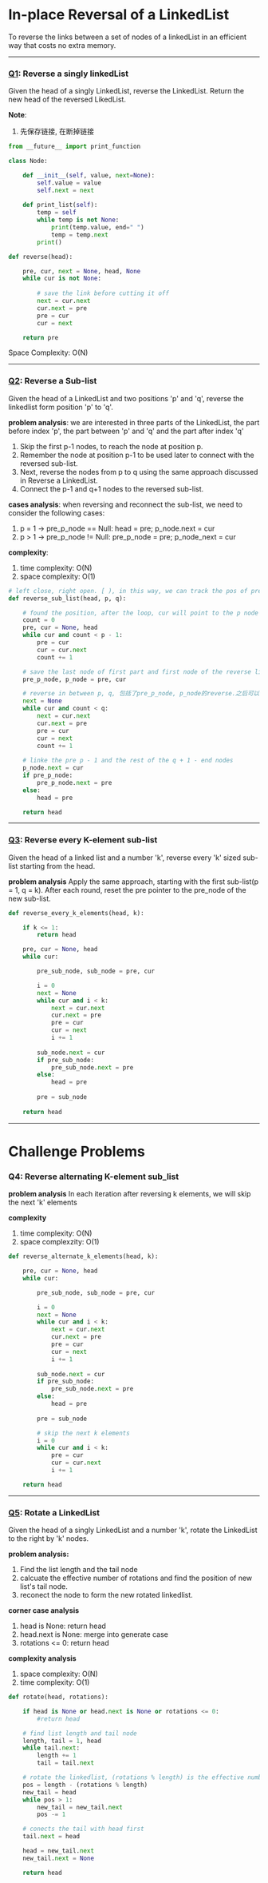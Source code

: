 # **In-place Reversal of a LinkedList**

To reverse the links between a set of nodes of a linkedList in an efficient way that costs no extra memory.

---

### [**Q1**][1]: Reverse a singly linkedList

Given the head of a singly LinkedList, reverse the LinkedList. Return the new head of the reversed LikedList.

**Note**: 
1. 先保存链接, 在断掉链接

```python
from __future__ import print_function

class Node:

    def __init__(self, value, next=None):
        self.value = value
        self.next = next
    
    def print_list(self):
        temp = self
        while temp is not None:
            print(temp.value, end=" ")
            temp = temp.next
        print() 

def reverse(head):

    pre, cur, next = None, head, None
    while cur is not None:
        
        # save the link before cutting it off
        next = cur.next
        cur.next = pre
        pre = cur
        cur = next

    return pre
```
Space Complexity: O(N)

---

### [**Q2**][2]: Reverse a Sub-list

Given the head of a LinkedList and two positions 'p' and 'q', reverse the linkedlist form position 'p' to 'q'.

**problem analysis**:
we are interested in three parts of the LinkedList, the part before index 'p', the part between 'p' and 'q' and the part after index 'q'

1. Skip the first p-1 nodes, to reach the node at position p.
2. Remember the node at position p-1 to be used later to connect with the reversed sub-list.
3. Next, reverse the nodes from p to q using the same approach discussed in Reverse a LinkedList.
4. Connect the p-1 and q+1 nodes to the reversed sub-list.

**cases analysis**:
when reversing and reconnect the sub-list, we need to consider the following cases:

1. p = 1 -> pre_p_node == Null: head = pre; p_node.next = cur
2. p > 1 -> pre_p_node != Null: pre_p_node = pre; p_node_next = cur

**complexity**:
1. time complexity: O(N)
2. space complexity: O(1)

```python
# left close, right open. [ ), in this way, we can track the pos of pre easily
def reverse_sub_list(head, p, q):

    # found the position, after the loop, cur will point to the p node
    count = 0
    pre, cur = None, head
    while cur and count < p - 1:
        pre = cur
        cur = cur.next
        count += 1

    # save the last node of first part and first node of the reverse list
    pre_p_node, p_node = pre, cur

    # reverse in between p, q, 包括了pre_p_node, p_node的reverse.之后可以纠正回来
    next = None
    while cur and count < q:
        next = cur.next
        cur.next = pre
        pre = cur
        cur = next
        count += 1
    
    # linke the pre p - 1 and the rest of the q + 1 - end nodes
    p_node.next = cur
    if pre_p_node:
        pre_p_node.next = pre
    else:
        head = pre

    return head
```

---

### [**Q3**][3]: Reverse every K-element sub-list

Given the head of a linked list and a number 'k', reverse every 'k' sized sub-list starting from the head.

**problem analysis**
Apply the same approach, starting with the first sub-list(p = 1, q = k). After each round, reset the pre pointer to the pre_node of the new sub-list.

```python
def reverse_every_k_elements(head, k):

    if k <= 1:
        return head

    pre, cur = None, head
    while cur:

        pre_sub_node, sub_node = pre, cur

        i = 0
        next = None
        while cur and i < k:
            next = cur.next
            cur.next = pre
            pre = cur
            cur = next
            i += 1
        
        sub_node.next = cur
        if pre_sub_node:
            pre_sub_node.next = pre
        else:
            head = pre
        
        pre = sub_node
    
    return head
```

---

# Challenge Problems

### Q4: Reverse alternating K-element sub_list

**problem analysis**
In each iteration after reversing k elements, we will skip the next 'k' elements

**complexity**
1. time complexity: O(N)
2. space complexzity: O(1)

```python
def reverse_alternate_k_elements(head, k):

    pre, cur = None, head
    while cur:

        pre_sub_node, sub_node = pre, cur

        i = 0
        next = None
        while cur and i < k:
            next = cur.next
            cur.next = pre
            pre = cur
            cur = next
            i += 1
                   
        sub_node.next = cur
        if pre_sub_node:
            pre_sub_node.next = pre
        else:
            head = pre
        
        pre = sub_node

        # skip the next k elements
        i = 0
        while cur and i < k:
            pre = cur
            cur = cur.next
            i += 1

    return head
```

---

### [**Q5**][4]: Rotate a LinkedList

Given the head of a singly LinkedList and a number 'k', rotate the LinkedList to the right by 'k' nodes.

**problem analysis:**
1. Find the list length and the tail node
2. calcuate the effective number of rotations and find the position of new list's tail node.
3. reconect the node to form the new rotated linkedlist.

**corner case analysis**
1. head is None: return head
2. head.next is None: merge into generate case
3. rotations <= 0: return head

**complexity analysis**
1. space complexity: O(N)
2. time complexity: O(1)

``` python
def rotate(head, rotations):

    if head is None or head.next is None or rotations <= 0:
        #return head

    # find list length and tail node
    length, tail = 1, head
    while tail.next:
        length += 1
        tail = tail.next

    # rotate the linkedlist, (rotations % length) is the effective number of rotations
    pos = length - (rotations % length)
    new_tail = head
    while pos > 1:
        new_tail = new_tail.next
        pos -= 1

    # conects the tail with head first
    tail.next = head

    head = new_tail.next
    new_tail.next = None

    return head
```


[1]: https://leetcode.com/problems/reverse-linked-list
[2]: https://leetcode.com/problems/reverse-linked-list-ii
[3]: https://leetcode.com/problems/reverse-nodes-in-k-group
[4]: https://leetcode.com/problems/rotate-list